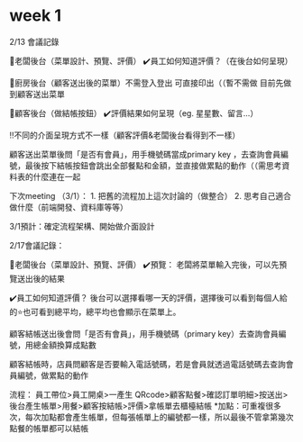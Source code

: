 # week 1

2/13 會議記錄

📌老闆後台（菜單設計、預覽、評價）
✔️員工如何知道評價？（在後台如何呈現）
	

📌廚房後台（顧客送出後的菜單）不需登入登出 可直接印出（（暫不需做 目前先做到顧客送出菜單
	

📌顧客後台（做結帳按鈕）
✔️評價結果如何呈現（eg. 星星數、留言…）
	

‼️不同的介面呈現方式不一樣（顧客評價&老闆後台看得到不一樣）
	

	

顧客送出菜單後問「是否有會員」，用手機號碼當成primary key ，去查詢會員編號，最後按下結帳按鈕會跳出全部餐點和金額，並直接做累點的動作（（需思考資料表的什麼連在一起
	

下次meeting （3/1）：
	1. 把舊的流程加上這次討論的（做整合）
	2. 思考自己適合做什麼（前端開發、資料庫等等）
	

3/1預計：確定流程架構、開始做介面設計
	

	

2/17會議記錄：

📌老闆後台（菜單設計、預覽、評價）
✔️預覽：
老闆將菜單輸入完後，可以先預覽送出後的結果


✔️員工如何知道評價？
後台可以選擇看哪一天的評價，選擇後可以看到每個人給的⭐️也可看到總平均，總平均也會顯示在菜單上。
	

顧客結帳送出後會問「是否有會員」，用手機號碼（primary key）去查詢會員編號，用總金額換算成點數
	

顧客結帳時，店員問顧客是否要輸入電話號碼，若是會員就透過電話號碼去查詢會員編號，做累點的動作
	

流程：
員工帶位>員工開桌>一產生 QRcode>顧客點餐>確認訂單明細>按送出>後台產生帳單>用餐>顧客按結帳>評價>拿帳單去櫃檯結帳
*加點：可重複很多次，每次加點都會產生帳單，但每張帳單上的編號都一樣，所以最後不管拿第幾次點餐的帳單都可以結帳

